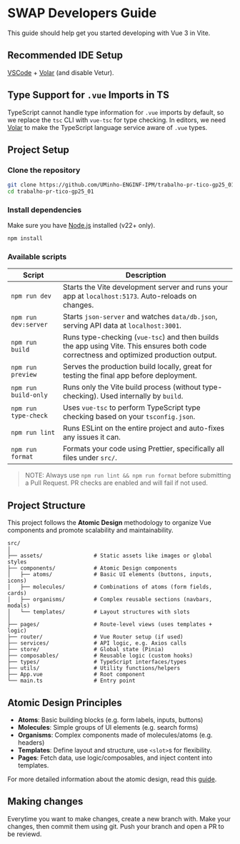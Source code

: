 # SWAP Developers Guide

This guide should help get you started developing with Vue 3 in Vite.

## Recommended IDE Setup

[VSCode](https://code.visualstudio.com/) + [Volar](https://marketplace.visualstudio.com/items?itemName=Vue.volar) (and disable Vetur).

## Type Support for `.vue` Imports in TS

TypeScript cannot handle type information for `.vue` imports by default, so we replace the `tsc` CLI with `vue-tsc` for type checking. In editors, we need [Volar](https://marketplace.visualstudio.com/items?itemName=Vue.volar) to make the TypeScript language service aware of `.vue` types.

## Project Setup

### Clone the repository

```bash
git clone https://github.com/UMinho-ENGINF-IPM/trabalho-pr-tico-gp25_01.git
cd trabalho-pr-tico-gp25_01
```

### Install dependencies

Make sure you have [Node.js](https://nodejs.org/) installed (v22+ only).

```bash
npm install
```

### Available scripts

| Script               | Description                                                                                                                            |
| -------------------- | -------------------------------------------------------------------------------------------------------------------------------------- |
| `npm run dev`        | Starts the Vite development server and runs your app at `localhost:5173`. Auto-reloads on changes.                                     |
| `npm run dev:server` | Starts `json-server` and watches `data/db.json`, serving API data at `localhost:3001`.                                                 |
| `npm run build`      | Runs type-checking (`vue-tsc`) and then builds the app using Vite. This ensures both code correctness and optimized production output. |
| `npm run preview`    | Serves the production build locally, great for testing the final app before deployment.                                                |
| `npm run build-only` | Runs only the Vite build process (without type-checking). Used internally by `build`.                                                  |
| `npm run type-check` | Uses `vue-tsc` to perform TypeScript type checking based on your `tsconfig.json`.                                                      |
| `npm run lint`       | Runs ESLint on the entire project and auto-fixes any issues it can.                                                                    |
| `npm run format`     | Formats your code using Prettier, specifically all files under `src/`.                                                                 |

> NOTE: Always use `npm run lint && npm run format` before submitting a Pull Request. PR checks are enabled and will fail if not used.

## Project Structure

This project follows the **Atomic Design** methodology to organize Vue components and promote scalability and maintainability.

```
src/
│
├── assets/                # Static assets like images or global styles
├── components/            # Atomic Design components
│   ├── atoms/             # Basic UI elements (buttons, inputs, icons)
│   ├── molecules/         # Combinations of atoms (form fields, cards)
│   ├── organisms/         # Complex reusable sections (navbars, modals)
│   └── templates/         # Layout structures with slots
│
├── pages/                 # Route-level views (uses templates + logic)
├── router/                # Vue Router setup (if used)
├── services/              # API logic, e.g. Axios calls
├── store/                 # Global state (Pinia)
├── composables/           # Reusable logic (custom hooks)
├── types/                 # TypeScript interfaces/types
├── utils/                 # Utility functions/helpers
├── App.vue                # Root component
└── main.ts                # Entry point
```

## Atomic Design Principles

- **Atoms**: Basic building blocks (e.g. form labels, inputs, buttons)
- **Molecules**: Simple groups of UI elements (e.g. search forms)
- **Organisms**: Complex components made of molecules/atoms (e.g. headers)
- **Templates**: Define layout and structure, use `<slot>`s for flexibility.
- **Pages**: Fetch data, use logic/composables, and inject content into templates.

For more detailed information about the atomic design, read this [guide](https://medium.com/@kevinkurniawan97/atomic-design-with-vue-fa1b50a1251e).

## Making changes

Everytime you want to make changes, create a new branch with. Make your changes, then commit them using git. Push your branch and open a PR to be reviewd.
